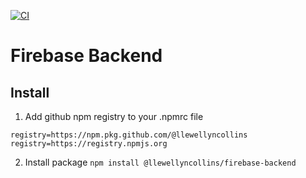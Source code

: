 [![CI](https://github.com/llewellyncollins/firebase-backend/actions/workflows/main.yml/badge.svg)](https://github.com/llewellyncollins/firebase-backend/actions/workflows/main.yml)

# Firebase Backend

## Install

1. Add github npm registry to your .npmrc file
```
registry=https://npm.pkg.github.com/@llewellyncollins
registry=https://registry.npmjs.org
```

2. Install package
```npm install @llewellyncollins/firebase-backend```